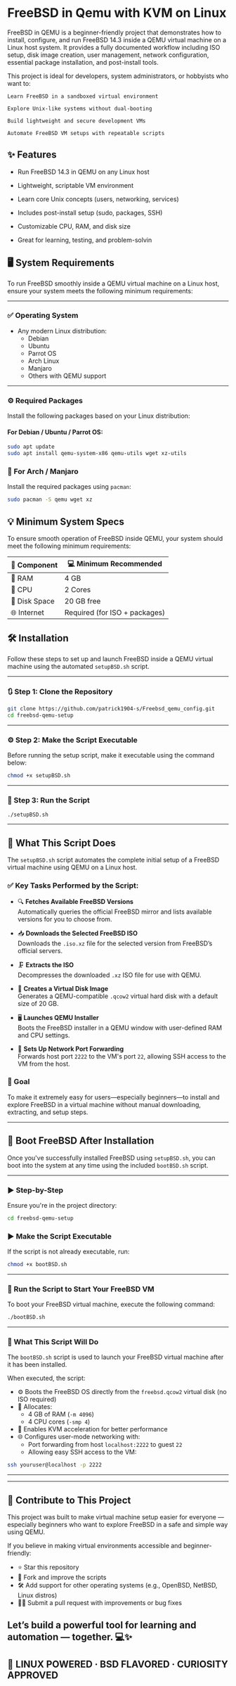 # FreeBSD in  Qemu with KVM on Linux 

FreeBSD in QEMU is a beginner-friendly project that demonstrates how to install, configure, and run FreeBSD 14.3 inside a QEMU virtual machine on a Linux host system. It provides a fully documented workflow including ISO setup, disk image creation, user management, network configuration, essential package installation, and post-install tools.

This project is ideal for developers, system administrators, or hobbyists who want to:

    Learn FreeBSD in a sandboxed virtual environment

    Explore Unix-like systems without dual-booting

    Build lightweight and secure development VMs

    Automate FreeBSD VM setups with repeatable scripts

    
## ✨ Features

   - Run FreeBSD 14.3 in QEMU on any Linux host

   - Lightweight, scriptable VM environment

   - Learn core Unix concepts (users, networking, services)

   - Includes post-install setup (sudo, packages, SSH)

   - Customizable CPU, RAM, and disk size

   - Great for learning, testing, and problem-solvin
## 🖥️ System Requirements

To run FreeBSD smoothly inside a QEMU virtual machine on a Linux host, ensure your system meets the following minimum requirements:

---

### ✅ Operating System

- Any modern Linux distribution:
  - Debian
  - Ubuntu
  - Parrot OS
  - Arch Linux
  - Manjaro
  - Others with QEMU support

---

### ⚙️ Required Packages

Install the following packages based on your Linux distribution:

#### For **Debian / Ubuntu / Parrot OS**:

```bash
sudo apt update
sudo apt install qemu-system-x86 qemu-utils wget xz-utils
```
### 🐧 For Arch / Manjaro

Install the required packages using `pacman`:

```bash
sudo pacman -S qemu wget xz
```
## 💡 Minimum System Specs

To ensure smooth operation of FreeBSD inside QEMU, your system should meet the following minimum requirements:

| 🔧 Component   | 💻 Minimum Recommended     |
|---------------|----------------------------|
| 🧠 RAM        | 4 GB                        |
| 🧩 CPU        | 2 Cores                     |
| 💽 Disk Space | 20 GB free                  |
| 🌐 Internet   | Required (for ISO + packages) |

## 🛠️ Installation

Follow these steps to set up and launch FreeBSD inside a QEMU virtual machine using the automated `setupBSD.sh` script.

---

### 🔃 Step 1: Clone the Repository

```bash
git clone https://github.com/patrick1904-s/Freebsd_qemu_config.git
cd freebsd-qemu-setup
```
---

### ⚙️ Step 2: Make the Script Executable

Before running the setup script, make it executable using the command below:

```bash
chmod +x setupBSD.sh
```
---

### 🚀 Step 3: Run the Script

```
./setupBSD.sh
```

---

## 📜 What This Script Does

The `setupBSD.sh` script automates the complete initial setup of a FreeBSD virtual machine using QEMU on a Linux host.

### ✅ Key Tasks Performed by the Script:

- 🔍 **Fetches Available FreeBSD Versions**  
  Automatically queries the official FreeBSD mirror and lists available versions for you to choose from.

- 📥 **Downloads the Selected FreeBSD ISO**  
  Downloads the `.iso.xz` file for the selected version from FreeBSD’s official servers.

- 🗜️ **Extracts the ISO**  
  Decompresses the downloaded `.xz` ISO file for use with QEMU.

- 💽 **Creates a Virtual Disk Image**  
  Generates a QEMU-compatible `.qcow2` virtual hard disk with a default size of 20 GB.

- 🖥️ **Launches QEMU Installer**  
  Boots the FreeBSD installer in a QEMU window with user-defined RAM and CPU settings.

- 🔌 **Sets Up Network Port Forwarding**  
  Forwards host port `2222` to the VM's port `22`, allowing SSH access to the VM from the host.

### 🎯 Goal

To make it extremely easy for users—especially beginners—to install and explore FreeBSD in a virtual machine without manual downloading, extracting, and setup steps.

---

## 🔁 Boot FreeBSD After Installation

Once you've successfully installed FreeBSD using `setupBSD.sh`, you can boot into the system at any time using the included `bootBSD.sh` script.

---

### ▶️ Step-by-Step

 Ensure you're in the project directory:

```bash
cd freebsd-qemu-setup
```
### ▶️ Make the Script Executable

If the script is not already executable, run:

```bash
chmod +x bootBSD.sh
```
---
### 🚀 Run the Script to Start Your FreeBSD VM

To boot your FreeBSD virtual machine, execute the following command:

```bash
./bootBSD.sh
```
---
### 🧠 What This Script Will Do

The `bootBSD.sh` script is used to launch your FreeBSD virtual machine after it has been installed.

When executed, the script:

- ⚙️ Boots the FreeBSD OS directly from the `freebsd.qcow2` virtual disk (no ISO required)
- 🧠 Allocates:
  - 4 GB of RAM (`-m 4096`)
  - 4 CPU cores (`-smp 4`)
- 🚀 Enables KVM acceleration for better performance
- 🌐 Configures user-mode networking with:
  - Port forwarding from host `localhost:2222` to guest `22`
  - Allowing easy SSH access to the VM:

```bash
ssh youruser@localhost -p 2222
```
---





---

## 🤝 Contribute to This Project

This project was built to make virtual machine setup easier for everyone — especially beginners who want to explore FreeBSD in a safe and simple way using QEMU.

If you believe in making virtual environments accessible and beginner-friendly:

- ⭐ Star this repository
- 🍴 Fork and improve the scripts
- 🛠️ Add support for other operating systems (e.g., OpenBSD, NetBSD, Linux distros)
- 🧑‍💻 Submit a pull request with improvements or bug fixes

Let’s build a powerful tool for learning and automation — together. 💻✨
---


## 🐧 LINUX POWERED · BSD FLAVORED · CURIOSITY APPROVED

